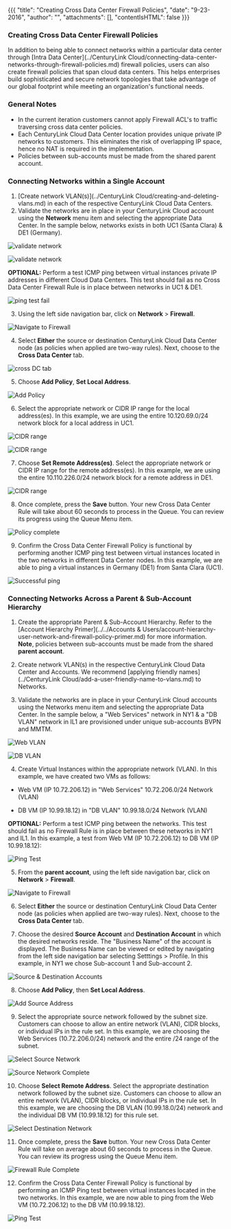 {{{
  "title": "Creating Cross Data Center Firewall Policies",
  "date": "9-23-2016",
  "author": "",
  "attachments": [],
  "contentIsHTML": false
}}}

### Creating Cross Data Center Firewall Policies

In addition to being able to connect networks within a particular data center through [Intra Data Center](../CenturyLink Cloud/connecting-data-center-networks-through-firewall-policies.md) firewall policies, users can also create firewall policies that span cloud data centers. This helps enterprises build sophisticated and secure network topologies that take advantage of our global footprint while meeting an organization's functional needs.

### General Notes

 * In the current iteration customers cannot apply Firewall ACL's to traffic traversing cross data center policies.
 * Each CenturyLink Cloud Data Center location provides unique private IP networks to customers. This eliminates the risk of overlapping IP space, hence no NAT is required in the implementation.
 * Policies between sub-accounts must be made from the shared parent account.

### Connecting Networks within a Single Account

1. [Create network VLAN(s)](../CenturyLink Cloud/creating-and-deleting-vlans.md) in each of the respective CenturyLink Cloud Data Centers.
2. Validate the networks are in place in your CenturyLink Cloud account using the **Network** menu item and selecting the appropriate Data Center. In the sample below, networks exists in both UC1 (Santa Clara) & DE1 (Germany).

  ![validate network](../../images/creating-cross-data-center-firewall-policies-02.png)

  ![validate network](../../images/creating-cross-data-center-firewall-policies-01.png)

**OPTIONAL:** Perform a test ICMP ping between virtual instances private IP addresses in different Cloud Data Centers. This test should fail as no Cross Data Center Firewall Rule is in place between networks in UC1 & DE1.

  ![ping test fail](../../images/creating-cross-data-center-firewall-policies-03.png)

3. Using the left side navigation bar, click on **Network** > **Firewall**.

  ![Navigate to Firewall](../../images/firewall.png)

4. Select **Either** the source or destination CenturyLink Cloud Data Center node (as policies when applied are two-way rules). Next, choose to the **Cross Data Center** tab.

  ![cross DC tab](../../images/creating-cross-data-center-firewall-policies-04.png)

5. Choose **Add Policy**, **Set Local Address**.

  ![Add Policy](../../images/creating-cross-data-center-firewall-policies-05.png)

6. Select the appropriate network or CIDR IP range for the local address(es). In this example, we are using the entire 10.120.69.0/24 network block for a local address in UC1.

  ![CIDR range](../../images/creating-cross-data-center-firewall-policies-06.png)

  ![CIDR range](../../images/creating-cross-data-center-firewall-policies-07.png)

7. Choose **Set Remote Address(es)**. Select the appropriate network or CIDR IP range for the remote address(es). In this example, we are using the entire 10.110.226.0/24 network block for a remote address in DE1.

  ![CIDR range](../../images/creating-cross-data-center-firewall-policies-08.png)

8. Once complete, press the **Save** button. Your new Cross Data Center Rule will take about 60 seconds to process in the Queue. You can review its progress using the Queue Menu item.

  ![Policy complete](../../images/creating-cross-data-center-firewall-policies-09.png)

9. Confirm the Cross Data Center Firewall Policy is functional by performing another ICMP ping test between virtual instances located in the two networks in different Data Center nodes. In this example, we are able to ping a virtual instances in Germany (DE1) from Santa Clara (UC1).

  ![Successful ping](../../images/creating-cross-data-center-firewall-policies-10.png)

### Connecting Networks Across a Parent & Sub-Account Hierarchy

1. Create the appropriate Parent & Sub-Account Hierarchy. Refer to the [Account Hierarchy Primer](../../Accounts & Users/account-hierarchy-user-network-and-firewall-policy-primer.md) for more information. **Note**, policies between sub-accounts must be made from the shared **parent account**.

2. Create network VLAN(s) in the respective CenturyLink Cloud Data Center and Accounts.  We recommend [applying friendly names](../CenturyLink Cloud/add-a-user-friendly-name-to-vlans.md) to Networks.

3. Validate the networks are in place in your CenturyLink Cloud accounts using the Networks menu item and selecting the appropriate Data Center.  In the sample below, a "Web Services" network in NY1 & a "DB VLAN" network in IL1 are provisioned under unique sub-accounts BVPN and MMTM.  

  ![Web VLAN](../../images/creating-cross-data-center-firewall-policies-11.PNG)

  ![DB VLAN](../../images/creating-cross-data-center-firewall-policies-12.PNG)

4. Create Virtual Instances within the appropriate network (VLAN). In this example, we have created two VMs as follows:

  * Web VM (IP 10.72.206.12) in "Web Services" 10.72.206.0/24 Network (VLAN)

  * DB VM (IP 10.99.18.12) in "DB VLAN" 10.99.18.0/24 Network (VLAN)


  **OPTIONAL:** Perform a test ICMP ping between the networks.  This test should fail as no Firewall Rule is in place between these networks in NY1 and IL1. In this example, a test from Web VM (IP 10.72.206.12) to DB VM (IP 10.99.18.12):

![Ping Test](../../images/creating-cross-data-center-firewall-policies-pingfail.PNG)  

5. From the **parent account**, using the left side navigation bar, click on **Network** > **Firewall**.

  ![Navigate to Firewall](../../images/firewall.png)

6. Select **Either** the source or destination CenturyLink Cloud Data Center node (as policies when applied are two-way rules). Next, choose to the **Cross Data Center** tab.

7. Choose the desired **Source Account** and **Destination Account** in which the desired networks reside. The "Business Name" of the account is displayed. The Business Name can be viewed or edited by navigating from the left side navigation bar selecting Setttings > Profile. In this example, in NY1 we chose Sub-account 1 and Sub-account 2.  

  ![Source & Destination Accounts](../../images/creating-cross-data-center-firewall-policies-13.PNG)

8. Choose **Add Policy**, then **Set Local Address**.

  ![Add Source Address](../../images/creating-cross-data-center-firewall-policies-14.PNG)

9. Select the appropriate source network followed by the subnet size.  Customers can choose to allow an entire network (VLAN), CIDR blocks, or individual IPs in the rule set.  In this example, we are choosing the Web Services (10.72.206.0/24) network and the entire /24 range of the subnet.

  ![Select Source Network](../../images/creating-cross-data-center-firewall-policies-15.PNG)

  ![Source Network Complete](../../images/creating-cross-data-center-firewall-policies-16.PNG)

10. Choose **Select Remote Address**.  Select the appropriate destination network followed by the subnet size.  Customers can choose to allow an entire network (VLAN), CIDR blocks, or individual IPs in the rule set.  In this example, we are choosing the DB VLAN (10.99.18.0/24) network and the individual DB VM (10.99.18.12) for this rule set.

  ![Select Destination Network](../../images/creating-cross-data-center-firewall-policies-17.PNG)


11. Once complete, press the **Save** button.  Your new Cross Data Center Rule will take on average about 60 seconds to process in the Queue.  You can review its progress using the Queue Menu item.

  ![Firewall Rule Complete](../../images/creating-cross-data-center-firewall-policies-18.PNG)

12. Confirm the Cross Data Center Firewall Policy is functional by performing an ICMP Ping test between virtual instances located in the two networks.  In this example, we are now able to ping from the Web VM (10.72.206.12) to the DB VM (10.99.18.12).  

  ![Ping Test](../../images/creating-cross-data-center-firewall-policies-19.PNG)
